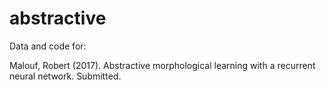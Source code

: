 # abstractive

Data and code for:

  Malouf, Robert (2017).  Abstractive morphological learning with a recurrent neural network.  Submitted.
  
